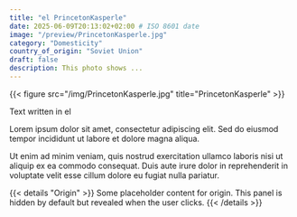```yaml
---
title: "el PrincetonKasperle"
date: 2025-06-09T20:13:02+02:00 # ISO 8601 date
image: "/preview/PrincetonKasperle.jpg"
category: "Domesticity"
country_of_origin: "Soviet Union"
draft: false
description: This photo shows ...
---
```


{{< figure src="/img/PrincetonKasperle.jpg" title="PrincetonKasperle" >}}

Text written in el

Lorem ipsum dolor sit amet, consectetur adipiscing elit. Sed do eiusmod tempor incididunt ut labore et dolore magna aliqua.

Ut enim ad minim veniam, quis nostrud exercitation ullamco laboris nisi ut aliquip ex ea commodo consequat. Duis aute irure dolor in reprehenderit in voluptate velit esse cillum dolore eu fugiat nulla pariatur.


{{< details "Origin" >}}
Some placeholder content for origin. This panel is hidden by default but revealed when the user clicks.
{{< /details >}}

